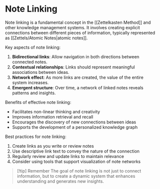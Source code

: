 # Note Linking

Note linking is a fundamental concept in the [[Zettelkasten Method]] and other knowledge management systems. It involves creating explicit connections between different pieces of information, typically represented as [[Zettels/Atomic Notes|atomic notes]].

Key aspects of note linking:

1. **Bidirectional links**: Allow navigation in both directions between connected notes.
2. **Contextual relationships**: Links should represent meaningful associations between ideas.
3. **Network effect**: As more links are created, the value of the entire system increases.
4. **Emergent structure**: Over time, a network of linked notes reveals patterns and insights.

Benefits of effective note linking:
- Facilitates non-linear thinking and creativity
- Improves information retrieval and recall
- Encourages the discovery of new connections between ideas
- Supports the development of a personalized knowledge graph

Best practices for note linking:
1. Create links as you write or review notes
2. Use descriptive link text to convey the nature of the connection
3. Regularly review and update links to maintain relevance
4. Consider using tools that support visualization of note networks

> [!tip] Remember
> The goal of note linking is not just to connect information, but to create a dynamic system that enhances understanding and generates new insights.




